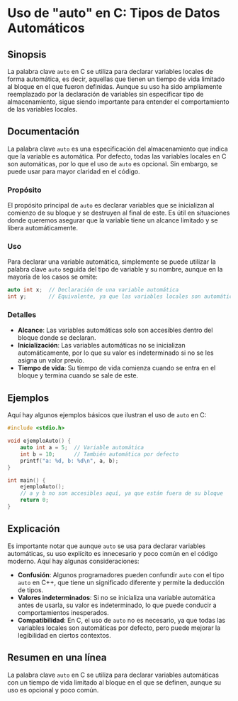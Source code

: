 <!--
Meta Description: # Uso de "auto" en C: Tipos de Datos Automáticos ## Sinopsis La palabra clave `auto` en C se utiliza para declarar variables locales de forma automáti...
Meta Keywords: que, auto, variables, uso, automática
-->

# Uso de "auto" en C: Tipos de Datos Automáticos

## Sinopsis
La palabra clave `auto` en C se utiliza para declarar variables locales de forma automática, es decir, aquellas que tienen un tiempo de vida limitado al bloque en el que fueron definidas. Aunque su uso ha sido ampliamente reemplazado por la declaración de variables sin especificar tipo de almacenamiento, sigue siendo importante para entender el comportamiento de las variables locales.

## Documentación
La palabra clave `auto` es una especificación del almacenamiento que indica que la variable es automática. Por defecto, todas las variables locales en C son automáticas, por lo que el uso de `auto` es opcional. Sin embargo, se puede usar para mayor claridad en el código.

### Propósito
El propósito principal de `auto` es declarar variables que se inicializan al comienzo de su bloque y se destruyen al final de este. Es útil en situaciones donde queremos asegurar que la variable tiene un alcance limitado y se libera automáticamente.

### Uso
Para declarar una variable automática, simplemente se puede utilizar la palabra clave `auto` seguida del tipo de variable y su nombre, aunque en la mayoría de los casos se omite:

```c
auto int x;  // Declaración de una variable automática
int y;       // Equivalente, ya que las variables locales son automáticas por defecto
```

### Detalles
- **Alcance**: Las variables automáticas solo son accesibles dentro del bloque donde se declaran.
- **Inicialización**: Las variables automáticas no se inicializan automáticamente, por lo que su valor es indeterminado si no se les asigna un valor previo.
- **Tiempo de vida**: Su tiempo de vida comienza cuando se entra en el bloque y termina cuando se sale de este.

## Ejemplos
Aquí hay algunos ejemplos básicos que ilustran el uso de `auto` en C:

```c
#include <stdio.h>

void ejemploAuto() {
    auto int a = 5;  // Variable automática
    int b = 10;      // También automática por defecto
    printf("a: %d, b: %d\n", a, b);
}

int main() {
    ejemploAuto();
    // a y b no son accesibles aquí, ya que están fuera de su bloque
    return 0;
}
```

## Explicación
Es importante notar que aunque `auto` se usa para declarar variables automáticas, su uso explícito es innecesario y poco común en el código moderno. Aquí hay algunas consideraciones:

- **Confusión**: Algunos programadores pueden confundir `auto` con el tipo `auto` en C++, que tiene un significado diferente y permite la deducción de tipos.
- **Valores indeterminados**: Si no se inicializa una variable automática antes de usarla, su valor es indeterminado, lo que puede conducir a comportamientos inesperados.
- **Compatibilidad**: En C, el uso de `auto` no es necesario, ya que todas las variables locales son automáticas por defecto, pero puede mejorar la legibilidad en ciertos contextos.

## Resumen en una línea
La palabra clave `auto` en C se utiliza para declarar variables automáticas con un tiempo de vida limitado al bloque en el que se definen, aunque su uso es opcional y poco común.